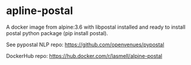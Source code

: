 # apline-postal

A docker image from alpine:3.6 with libpostal installed and ready to install
postal python package (pip install postal).

See pypostal NLP repo: https://github.com/openvenues/pypostal

DockerHub repo: https://hub.docker.com/r/lasmell/alpine-postal
